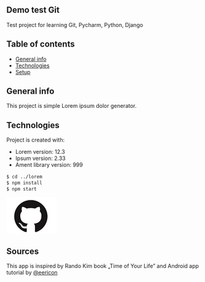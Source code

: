 ## Demo test Git

Test project for learning Git, Pycharm, Python, Django 

## Table of contents
* [General info](#general-info)
* [Technologies](#technologies)
* [Setup](#setup)

## General info
This project is simple Lorem ipsum dolor generator.
	
## Technologies
Project is created with:
* Lorem version: 12.3
* Ipsum version: 2.33
* Ament library version: 999

```
$ cd ../lorem
$ npm install
$ npm start
```
![GIT HUB](images/schema.jpg) 

## Sources
This app is inspired by Rando Kim book „Time of Your Life”
and Android app tutorial by [@eericon](https://www.eericon.github.io/post/timer-android)